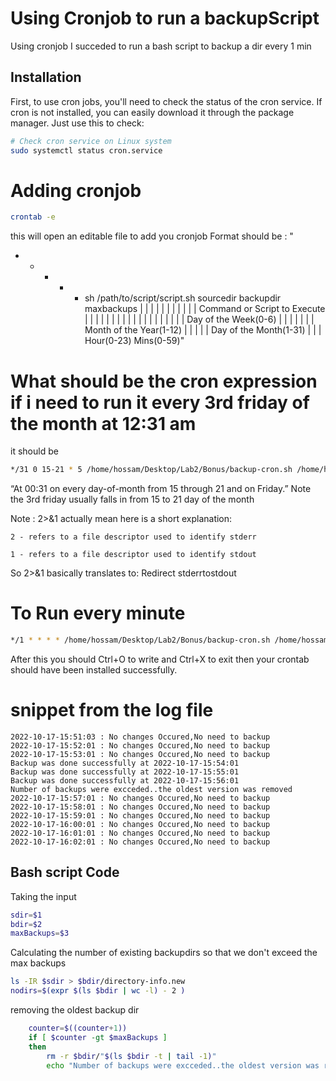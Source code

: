 # Using Cronjob to run a backupScript
Using cronjob I succeded to run a bash script to backup a dir every 1 min

## Installation
First, to use cron jobs, you'll need to check the status of the cron service. If cron is not installed, you can easily download it through the package manager. Just use this to check:
```bash
# Check cron service on Linux system
sudo systemctl status cron.service
```

# Adding cronjob
```bash
crontab -e
```
this will open an editable file to add you cronjob
Format should be :
"
*   *   *   *   *  sh /path/to/script/script.sh sourcedir backupdir maxbackups
|   |   |   |   |              |
|   |   |   |   |      Command or Script to Execute
|   |   |   |   |
|   |   |   |   |
|   |   |   |   |
|   |   |   | Day of the Week(0-6)
|   |   |   |
|   |   | Month of the Year(1-12)
|   |   |
|   | Day of the Month(1-31)
|   |
| Hour(0-23)
Mins(0-59)"
# What should be the cron expression if i need to run it every 3rd friday of the month at 12:31 am
it should be 
```bash
*/31 0 15-21 * 5 /home/hossam/Desktop/Lab2/Bonus/backup-cron.sh /home/hossam/Desktop/source /home/hossam/Desktop/cronbackup 2 >> /home/hossam/Desktop/backup1.log 2>&1
```

“At 00:31 on every day-of-month from 15 through 21 and on Friday.”
Note the 3rd friday usually falls in from 15 to 21 day of the month

Note : 
 2>&1 actually mean here is a short explanation:

    2 - refers to a file descriptor used to identify stderr

    1 - refers to a file descriptor used to identify stdout

So 2>&1 basically translates to: Redirect stderrtostdout
# To Run every minute
```bash
*/1 * * * * /home/hossam/Desktop/Lab2/Bonus/backup-cron.sh /home/hossam/Desktop/source /home/hossam/Desktop/cronbackup 2 >> /home/hossam/Desktop/backup1.log 2>&1
```
After this you should Ctrl+O to write and Ctrl+X to exit
then your crontab should have been installed successfully.

# snippet from the log file

```
2022-10-17-15:51:03 : No changes Occured,No need to backup
2022-10-17-15:52:01 : No changes Occured,No need to backup
2022-10-17-15:53:01 : No changes Occured,No need to backup
Backup was done successfully at 2022-10-17-15:54:01
Backup was done successfully at 2022-10-17-15:55:01
Backup was done successfully at 2022-10-17-15:56:01
Number of backups were excceded..the oldest version was removed
2022-10-17-15:57:01 : No changes Occured,No need to backup
2022-10-17-15:58:01 : No changes Occured,No need to backup
2022-10-17-15:59:01 : No changes Occured,No need to backup
2022-10-17-16:00:01 : No changes Occured,No need to backup
2022-10-17-16:01:01 : No changes Occured,No need to backup
2022-10-17-16:02:01 : No changes Occured,No need to backup
```

## Bash script Code

Taking the input

```bash
sdir=$1
bdir=$2
maxBackups=$3
```
Calculating the number of existing backupdirs so that we don't exceed the max backups
```bash
ls -IR $sdir > $bdir/directory-info.new
nodirs=$(expr $(ls $bdir | wc -l) - 2 )
```

removing the oldest backup dir
```bash
	counter=$((counter+1))
	if [ $counter -gt $maxBackups ]
	then
		rm -r $bdir/"$(ls $bdir -t | tail -1)"
		echo "Number of backups were excceded..the oldest version was removed"
```
